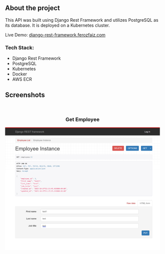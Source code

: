 ## About the project

This API was built using Django Rest Framework and utilizes PostgreSQL as its database. It is deployed on a Kubernetes cluster.

Live Demo: <a href='https://django-rest-framework.ferozfaiz.com/'>django-rest-framework.ferozfaiz.com</a>

### Tech Stack:

- Django Rest Framework
- PostgreSQL
- Kubernetes
- Docker
- AWS ECR

## Screenshots

<br>
<h3 align='center'>Get Employee</h3>
<div align='center'>
<img src='django-rest-framework.png'/>
</div>
